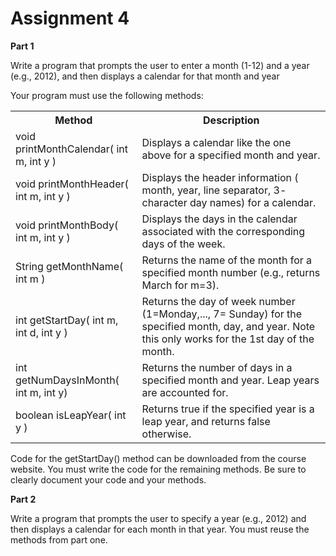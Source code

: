 # Assignment 4

<p style="font-weight:bold;">Part 1</p>

<p>Write a program that prompts the user to enter a month (1-12) and a year (e.g., 2012), and then displays a calendar for that month and year</p>

<p>Your program must use the following methods:</p>


<table>
  <tr>
    <th>Method</th>
    <th>Description</th>
  </tr>
  <tr>
    <td>void printMonthCalendar( int m, int y )</td>
    <td>Displays a calendar like the one above for a specified month and year.</td>
  </tr>
  <tr>
    <td>void printMonthHeader( int m, int y )</td>
    <td>Displays the header information ( month, year, line separator, 3- character day names) for a calendar.</td>
  </tr>
  <tr>
    <td>void printMonthBody( int m, int y )</td>
    <td>Displays the days in the calendar associated with the corresponding days of the week.</td>
  </tr>
  <tr>
    <td>String getMonthName( int m )</td>
    <td>Returns the name of the month for a specified month number (e.g., returns March for m=3).</td>
  </tr>
  <tr>
    <td>int getStartDay( int m, int d, int y )</td>
    <td>Returns the day of week number (1=Monday,..., 7= Sunday) for the specified month, day, and year. Note this only works for the 1st day of the month.</td>
  </tr>
  <tr>
    <td>int getNumDaysInMonth( int m, int y)</td>
    <td>Returns the number of days in a specified month and year. Leap years are accounted for.</td>
  </tr>
  <tr>
    <td>boolean isLeapYear( int y )</td>
    <td>Returns true if the specified year is a leap year, and returns false otherwise.</td>
  </tr>
</table>

<p>Code for the getStartDay() method can be downloaded from the course website. You must write the code for the remaining methods. Be sure to clearly document your code and your methods.</p>

<p style="font-weight:bold;">Part 2</p>

<p>Write a program that prompts the user to specify a year (e.g., 2012) and then displays a calendar for each month in that year. You must reuse the methods from part one.</p>